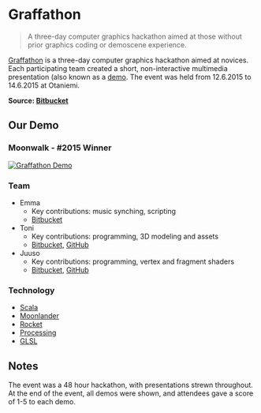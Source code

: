 # Graffathon

> A three-day computer graphics hackathon aimed at those without prior graphics coding or demoscene experience.

[Graffathon](http://www.graffathon.fi/2015/) is a three-day computer graphics hackathon aimed at novices. Each participating team created a short, non-interactive multimedia presentation (also known as a [demo](https://en.wikipedia.org/wiki/Demo_(computer_programming)). The event was held from 12.6.2015 to 14.6.2015 at Otaniemi.

**Source: [Bitbucket](https://bitbucket.org/jtoikka/graffathon)**

## Our Demo

### Moonwalk - \#2015 Winner
[![Graffathon Demo](http://img.youtube.com/vi/XEAE0FyNERA/0.jpg)](http://www.youtube.com/watch?v=XEAE0FyNERA "Moonwalk")

### Team
* Emma
  * Key contributions: music synching, scripting
  * [Bitbucket](https://bitbucket.org/emma_a/)
* Toni
  * Key contributions: programming, 3D modeling and assets
  * [Bitbucket](https://bitbucket.org/diTony/), [GitHub](https://github.com/diTony)
* Juuso
  * Key contributions: programming, vertex and fragment shaders
  * [Bitbucket](https://bitbucket.org/jtoikka/), [GitHub](https://github.com/jtoikka)

### Technology
* [Scala](http://www.scala-lang.org)
* [Moonlander](http://www.graffathon.fi/downloads/Moonlander/)
* [Rocket](https://github.com/kusma/rocket)
* [Processing](https://processing.org)
* [GLSL](https://www.opengl.org/documentation/glsl/)

## Notes
The event was a 48 hour hackathon, with presentations strewn throughout. At the end of the event, all demos were shown, and attendees gave a score of 1-5 to each demo.